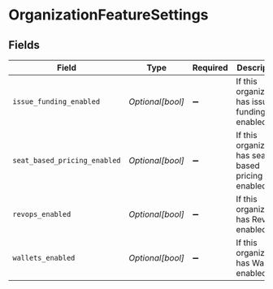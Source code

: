 # OrganizationFeatureSettings


## Fields

| Field                                               | Type                                                | Required                                            | Description                                         |
| --------------------------------------------------- | --------------------------------------------------- | --------------------------------------------------- | --------------------------------------------------- |
| `issue_funding_enabled`                             | *Optional[bool]*                                    | :heavy_minus_sign:                                  | If this organization has issue funding enabled      |
| `seat_based_pricing_enabled`                        | *Optional[bool]*                                    | :heavy_minus_sign:                                  | If this organization has seat-based pricing enabled |
| `revops_enabled`                                    | *Optional[bool]*                                    | :heavy_minus_sign:                                  | If this organization has RevOps enabled             |
| `wallets_enabled`                                   | *Optional[bool]*                                    | :heavy_minus_sign:                                  | If this organization has Wallets enabled            |